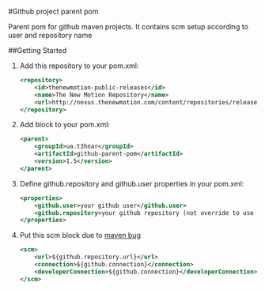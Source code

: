 #Github project parent pom

Parent pom for github maven projects. It contains scm setup according to user and repository name

##Getting Started

1. Add this repository to your pom.xml:
    ```xml
    <repository>
        <id>thenewmotion-public-releases</id>
        <name>The New Motion Repository</name>
        <url>http://nexus.thenewmotion.com/content/repositories/releases-public</url>
    </repository>
    ```

2. Add <parent> block to your pom.xml:
    ```xml
    <parent>
        <groupId>ua.t3hnar</groupId>
        <artifactId>github-parent-pom</artifactId>
        <version>1.5</version>
    </parent>
    ```

3. Define github.repository and github.user properties in your pom.xml:
    ```xml
    <properties>
        <github.user>your github user</github.user>
        <github.repository>your github repository (not override to use artificatId) </github.repository>
    </properties>
    ```

4. Put this scm block due to [maven bug](http://jira.codehaus.org/browse/MNG-3244)
    ```xml
    <scm>
        <url>${github.repository.url}</url>
        <connection>${github.connection}</connection>
        <developerConnection>${github.connection}</developerConnection>
    </scm>
    ```